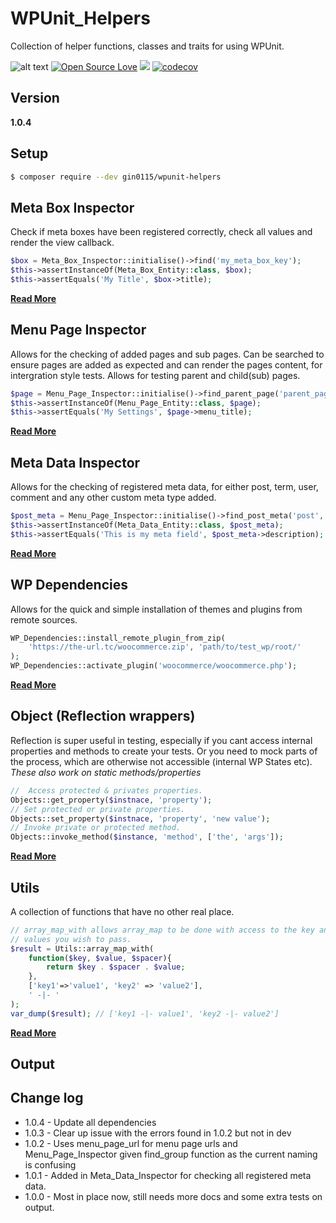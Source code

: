 # WPUnit_Helpers
Collection of helper functions, classes and traits for using WPUnit. 

![alt text](https://img.shields.io/badge/Current_Version-1.0.3-yellow.svg?style=flat " ") 
[![Open Source Love](https://badges.frapsoft.com/os/mit/mit.svg?v=102)](https://github.com/ellerbrock/open-source-badge/)
![](https://github.com/gin0115/WPUnit_Helpers/workflows/GitHub_CI/badge.svg " ")
[![codecov](https://codecov.io/gh/gin0115/WPUnit_Helpers/branch/main/graph/badge.svg?token=0IFKfuE5Sf)](https://codecov.io/gh/gin0115/WPUnit_Helpers)

## Version
**1.0.4**

## Setup
```bash
$ composer require --dev gin0115/wpunit-helpers
```


## Meta Box Inspector
Check if meta boxes have been registered correctly, check all values and render the view callback.
```php
$box = Meta_Box_Inspector::initialise()->find('my_meta_box_key');
$this->assertInstanceOf(Meta_Box_Entity::class, $box);
$this->assertEquals('My Title', $box->title);
```
**[Read More](docs/Meta_Box_Inspector.md)**

## Menu Page Inspector
Allows for the checking of added pages and sub pages. Can be searched to ensure pages are added as expected and can render the pages content, for intergration style tests. Allows for testing parent and child(sub) pages.
```php
$page = Menu_Page_Inspector::initialise()->find_parent_page('parent_page_slug');
$this->assertInstanceOf(Menu_Page_Entity::class, $page);
$this->assertEquals('My Settings', $page->menu_title);
```
**[Read More](docs/Menu_Page_Inspector.md)**

## Meta Data Inspector
Allows for the checking of registered meta data, for either post, term, user, comment and any other custom meta type added.
```php
$post_meta = Menu_Page_Inspector::initialise()->find_post_meta('post', 'my_key');
$this->assertInstanceOf(Meta_Data_Entity::class, $post_meta);
$this->assertEquals('This is my meta field', $post_meta->description);
```
**[Read More](docs/Meta_Data_Inspector.md)**

## WP Dependencies
Allows for the quick and simple installation of themes and plugins from remote sources.
```php
WP_Dependencies::install_remote_plugin_from_zip(
    'https://the-url.tc/woocommerce.zip', 'path/to/test_wp/root/'
);
WP_Dependencies::activate_plugin('woocommerce/woocommerce.php');
```
**[Read More](docs/WP_Dependencies.md)**

## Object (Reflection wrappers)
Reflection is super useful in testing, especially if you cant access internal properties and methods to create your tests. Or you need to mock parts of the process, which are otherwise not accessible (internal WP States etc).
_These also work on static methods/properties_
```php
//  Access protected & privates properties.
Objects::get_property($instnace, 'property');
// Set protected or private properties.
Objects::set_property($instnace, 'property', 'new value');
// Invoke private or protected method.
Objects::invoke_method($instance, 'method', ['the', 'args']);
```
**[Read More](docs/Objects.md)**

## Utils 
A collection of functions that have no other real place.
```php 
// array_map_with allows array_map to be done with access to the key and as many other
// values you wish to pass.
$result = Utils::array_map_with( 
    function($key, $value, $spacer){
        return $key . $spacer . $value;
    }, 
    ['key1'=>'value1', 'key2' => 'value2'],
    ' -|- '
);
var_dump($result); // ['key1 -|- value1', 'key2 -|- value2']
```
**[Read More](docs/Utils.md)**

## Output


## Change log
* 1.0.4 - Update all dependencies
* 1.0.3 - Clear up issue with the errors found in 1.0.2 but not in dev
* 1.0.2 - Uses menu_page_url for menu page urls and Menu_Page_Inspector given find_group function as the current naming is confusing
* 1.0.1 - Added in Meta_Data_Inspector for checking all registered meta data.
* 1.0.0 - Most in place now, still needs more docs and some extra tests on output.
